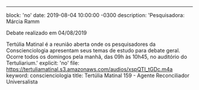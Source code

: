 ---
block: 'no'
date: 2019-08-04 10:00:00 -0300
description: 'Pesquisadora: Márcia Ramm

  Debate realizado em 04/08/2019


  Tertúlia Matinal é a reunião aberta onde os pesquisadores da Conscienciologia apresentam
  seus temas de estudo para debate geral. Ocorre todos os domingos pela manhã, das
  09h às 10h45, no auditório do Tertuliarium.'
explicit: 'no'
file: https://tertuliamatinal.s3.amazonaws.com/audios/xspQTI_tGDc.m4a
keyword: conscienciologia
title: Tertúlia Matinal 159 - Agente Reconciliador Universalista
